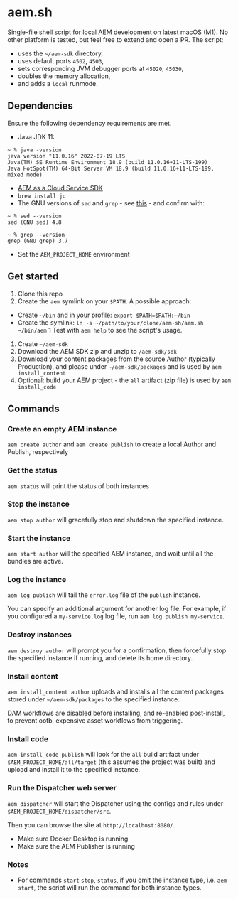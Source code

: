 # aem.sh

Single-file shell script for local AEM development on latest macOS (M1). No other platform is tested, but feel free to extend and open a PR. The script:

* uses the `~/aem-sdk` directory,
* uses default ports `4502`, `4503`,
* sets corresponding JVM debugger ports at `45020`, `45030`,
* doubles the memory allocation,
* and adds a `local` runmode.


## Dependencies

Ensure the following dependency requirements are met.

* Java JDK 11:
```
~ % java -version
java version "11.0.16" 2022-07-19 LTS
Java(TM) SE Runtime Environment 18.9 (build 11.0.16+11-LTS-199)
Java HotSpot(TM) 64-Bit Server VM 18.9 (build 11.0.16+11-LTS-199, mixed mode)
```

* [AEM as a Cloud Service SDK](https://experienceleague.adobe.com/docs/experience-manager-cloud-service/content/implementing/developing/aem-as-a-cloud-service-sdk.html?lang=en)
* `brew install jq`
* The GNU versions of `sed` and `grep` - see [this](https://medium.com/@bramblexu/install-gnu-sed-on-mac-os-and-set-it-as-default-7c17ef1b8f64) - and confirm with:

```
~ % sed --version
sed (GNU sed) 4.8

~ % grep --version
grep (GNU grep) 3.7
```

* Set the `AEM_PROJECT_HOME` environment


## Get started

1. Clone this repo
1. Create the `aem` symlink on your `$PATH`. A possible approach:
  * Create `~/bin` and in your profile: `export $PATH=$PATH:~/bin`
  * Create the symlink: `ln -s ~/path/to/your/clone/aem-sh/aem.sh ~/bin/aem`
1 Test with `aem help` to see the script's usage.
1. Create `~/aem-sdk`
1. Download the AEM SDK zip and unzip to `/aem-sdk/sdk`
1. Download your content packages from the source Author (typically Production), and please under `~/aem-sdk/packages` and is used by `aem install_content`
1. Optional: build your AEM project - the `all` artifact (zip file) is used by `aem install_code`



## Commands

### Create an empty AEM instance

`aem create author` and `aem create publish` to create a local Author and Publish, respectively

### Get the status

`aem status` will print the status of both instances

### Stop the instance

`aem stop author` will gracefully stop and shutdown the specified instance.


### Start the instance

`aem start author` will the specified AEM instance, and wait until all the bundles are active.

### Log the instance

`aem log publish` will tail the `error.log` file of the `publish` instance.

You can specify an additional argument for another log file. For example, if you configured a `my-service.log` log file, run `aem log publish my-service`.


### Destroy instances

`aem destroy author` will prompt you for a confirmation, then forcefully stop the specified instance if running, and delete its home directory.


### Install content

`aem install_content author` uploads and installs all the content packages stored under `~/aem-sdk/packages` to the specified instance.

DAM workflows are disabled before installing, and re-enabled post-install, to prevent ootb, expensive asset workflows from triggering.


### Install code

`aem install_code publish` will look for the `all` build artifact under `$AEM_PROJECT_HOME/all/target` (this assumes the project was built) and upload and install it to the specified instance.


### Run the Dispatcher web server

`aem dispatcher` will start the Dispatcher using the configs and rules under `$AEM_PROJECT_HOME/dispatcher/src`.

Then you can browse the site at `http://localhost:8080/`.

* Make sure Docker Desktop is running
* Make sure the AEM Publisher is running


### Notes

* For commands `start` `stop`, `status`, if you omit the instance type, i.e. `aem start`, the script will run the command for both instance types.
